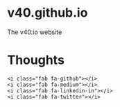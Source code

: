 # v40.github.io
The v40.io website

# Thoughts

```
<i class="fab fa-github"></i>
<i class="fab fa-medium"></i>
<i class="fab fa-linkedin-in"></i>
<i class="fab fa-twitter"></i>
```
